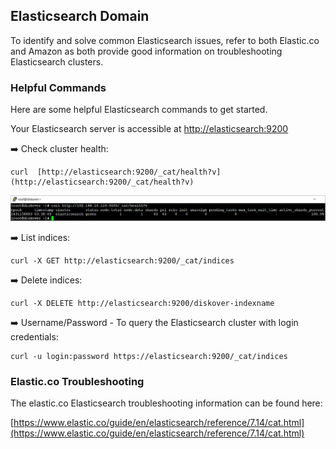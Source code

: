 ## Elasticsearch Domain

To identify and solve common Elasticsearch issues, refer to both Elastic.co and Amazon as both provide good information on troubleshooting Elasticsearch clusters.

### Helpful Commands

Here are some helpful Elasticsearch commands to get started.

Your Elasticsearch server is accessible at [http://elasticsearch:9200](http://elasticsearch:9200/)

➡️ Check cluster health:
```
curl  [http://elasticsearch:9200/_cat/health?v](http://elasticsearch:9200/_cat/health?v)
```

![Image: Cluster Health Check](images/image_elasticsearch_cluster_health_check.png)

➡️ List indices:
```
curl -X GET http://elasticsearch:9200/_cat/indices
```

➡️ Delete indices:
```
curl -X DELETE http://elasticsearch:9200/diskover-indexname
```

➡️ Username/Password - To query the Elasticsearch cluster with login credentials:
```
curl -u login:password https://elasticsearch:9200/_cat/indices
```

### Elastic.co Troubleshooting

The elastic.co Elasticsearch troubleshooting information can be found here:

[https://www.elastic.co/guide/en/elasticsearch/reference/7.14/cat.html](https://www.elastic.co/guide/en/elasticsearch/reference/7.14/cat.html)
